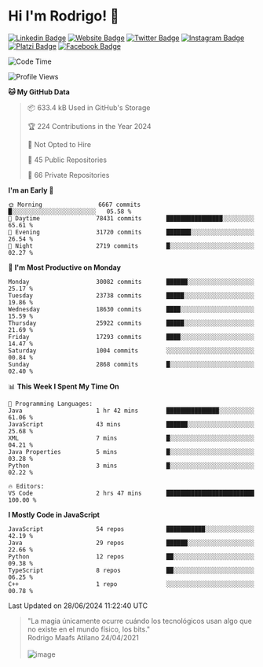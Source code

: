 # Hi I'm Rodrigo! 👋
[![Linkedin Badge](https://img.shields.io/badge/-rmaafs-blue?style=flat&logo=Linkedin&logoColor=white&link=https://www.linkedin.com/in/rmaafs/)](https://www.linkedin.com/in/rmaafs/)
[![Website Badge](https://img.shields.io/badge/-rmaafs.com-0a192f?style=flat&logo=Google-Chrome&logoColor=white&link=https://rmaafs.com)](https://rmaafs.com)
[![Twitter Badge](https://img.shields.io/badge/-@royendero-1ca0f1?style=flat&labelColor=1ca0f1&logo=twitter&logoColor=white&link=https://twitter.com/royendero)](https://twitter.com/royendero)
[![Instagram Badge](https://img.shields.io/badge/-@rmaafs-purple?style=flat&logo=instagram&logoColor=white&link=https://instagram.com/rmaafs/)](https://instagram.com/rmaafs)
[![Platzi Badge](https://img.shields.io/badge/-rmaafs-203845?style=flat&logo=Platzi&logoColor=98CA3F&link=https://platzi.com/p/rmaafs/)](https://platzi.com/p/rmaafs/)
[![Facebook Badge](https://img.shields.io/badge/-rmaafs-046CE4?style=flat&logo=Facebook&logoColor=white&link=https://www.facebook.com/rmaafs/)](https://www.facebook.com/rmaafs/)

<!--START_SECTION:waka-->
![Code Time](http://img.shields.io/badge/Code%20Time-2%2C965%20hrs%2035%20mins-blue)

![Profile Views](http://img.shields.io/badge/Profile%20Views-0-blue)

**🐱 My GitHub Data** 

> 📦 633.4 kB Used in GitHub's Storage 
 > 
> 🏆 224 Contributions in the Year 2024
 > 
> 🚫 Not Opted to Hire
 > 
> 📜 45 Public Repositories 
 > 
> 🔑 66 Private Repositories 
 > 
**I'm an Early 🐤** 

```text
🌞 Morning                6667 commits        █░░░░░░░░░░░░░░░░░░░░░░░░   05.58 % 
🌆 Daytime                78431 commits       ████████████████░░░░░░░░░   65.61 % 
🌃 Evening                31720 commits       ███████░░░░░░░░░░░░░░░░░░   26.54 % 
🌙 Night                  2719 commits        █░░░░░░░░░░░░░░░░░░░░░░░░   02.27 % 
```
📅 **I'm Most Productive on Monday** 

```text
Monday                   30082 commits       ██████░░░░░░░░░░░░░░░░░░░   25.17 % 
Tuesday                  23738 commits       █████░░░░░░░░░░░░░░░░░░░░   19.86 % 
Wednesday                18630 commits       ████░░░░░░░░░░░░░░░░░░░░░   15.59 % 
Thursday                 25922 commits       █████░░░░░░░░░░░░░░░░░░░░   21.69 % 
Friday                   17293 commits       ████░░░░░░░░░░░░░░░░░░░░░   14.47 % 
Saturday                 1004 commits        ░░░░░░░░░░░░░░░░░░░░░░░░░   00.84 % 
Sunday                   2868 commits        █░░░░░░░░░░░░░░░░░░░░░░░░   02.40 % 
```


📊 **This Week I Spent My Time On** 

```text
💬 Programming Languages: 
Java                     1 hr 42 mins        ███████████████░░░░░░░░░░   61.06 % 
JavaScript               43 mins             ██████░░░░░░░░░░░░░░░░░░░   25.68 % 
XML                      7 mins              █░░░░░░░░░░░░░░░░░░░░░░░░   04.21 % 
Java Properties          5 mins              █░░░░░░░░░░░░░░░░░░░░░░░░   03.28 % 
Python                   3 mins              █░░░░░░░░░░░░░░░░░░░░░░░░   02.22 % 

🔥 Editors: 
VS Code                  2 hrs 47 mins       █████████████████████████   100.00 % 
```

**I Mostly Code in JavaScript** 

```text
JavaScript               54 repos            ███████████░░░░░░░░░░░░░░   42.19 % 
Java                     29 repos            ██████░░░░░░░░░░░░░░░░░░░   22.66 % 
Python                   12 repos            ██░░░░░░░░░░░░░░░░░░░░░░░   09.38 % 
TypeScript               8 repos             ██░░░░░░░░░░░░░░░░░░░░░░░   06.25 % 
C++                      1 repo              ░░░░░░░░░░░░░░░░░░░░░░░░░   00.78 % 
```




 Last Updated on 28/06/2024 11:22:40 UTC
<!--END_SECTION:waka-->

> "La magia únicamente ocurre cuándo los tecnológicos usan algo que no existe en el mundo físico, los bits."<br>
>  Rodrigo Maafs Atilano 24/04/2021
<br><br>
![image](https://user-images.githubusercontent.com/47652130/116024039-ff6eb680-a612-11eb-8b42-290c8922697e.png)
